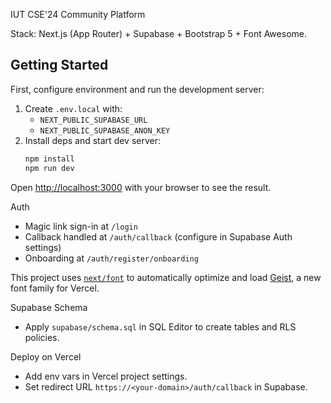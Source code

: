 IUT CSE'24 Community Platform

Stack: Next.js (App Router) + Supabase + Bootstrap 5 + Font Awesome.

## Getting Started

First, configure environment and run the development server:

1. Create `.env.local` with:
   - `NEXT_PUBLIC_SUPABASE_URL`
   - `NEXT_PUBLIC_SUPABASE_ANON_KEY`
2. Install deps and start dev server:
   ```bash
   npm install
   npm run dev
   ```

Open [http://localhost:3000](http://localhost:3000) with your browser to see the result.

Auth
- Magic link sign-in at `/login`
- Callback handled at `/auth/callback` (configure in Supabase Auth settings)
- Onboarding at `/auth/register/onboarding`

This project uses [`next/font`](https://nextjs.org/docs/app/building-your-application/optimizing/fonts) to automatically optimize and load [Geist](https://vercel.com/font), a new font family for Vercel.

Supabase Schema
- Apply `supabase/schema.sql` in SQL Editor to create tables and RLS policies.

Deploy on Vercel
- Add env vars in Vercel project settings.
- Set redirect URL `https://<your-domain>/auth/callback` in Supabase.

